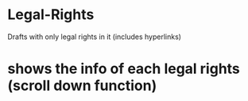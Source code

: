 # Legal-Rights
Drafts with only legal rights in it (includes hyperlinks)
# shows the info of each legal rights (scroll down function)
